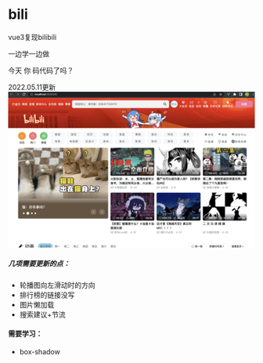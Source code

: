 # bili

vue3复现bilibili

一边学一边做

今天 你 码代码了吗？

2022.05.11更新
![](./2022-05-11.png)

##### 几项需要更新的点：
- 轮播图向左滑动时的方向
- 排行榜的链接没写
- 图片懒加载
- 搜索建议+节流

#### 需要学习：
- box-shadow